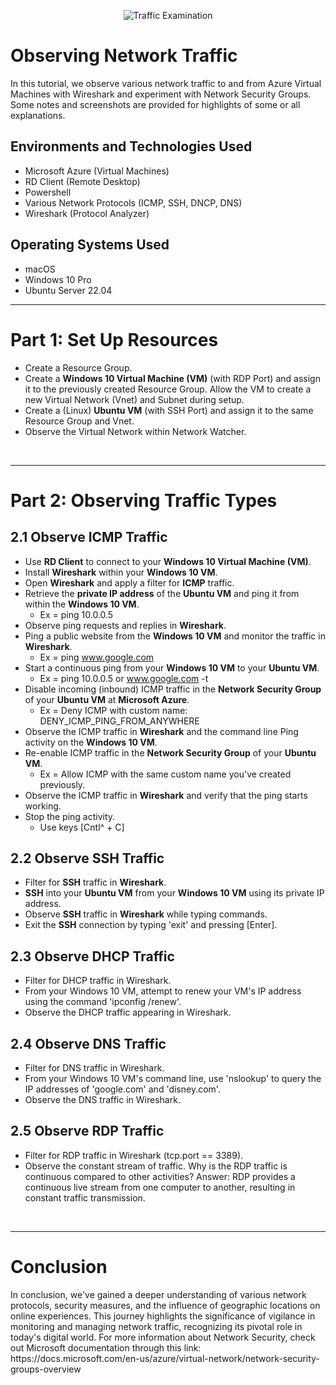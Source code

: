 <p align="center">
<img src="https://i.imgur.com/Ua7udoS.png" alt="Traffic Examination"/>
</p>

<h1>Observing Network Traffic</h1>
In this tutorial, we observe various network traffic to and from Azure Virtual Machines with Wireshark and experiment with Network Security Groups. Some notes and screenshots are provided for highlights of some or all explanations.

<h2>Environments and Technologies Used</h2>

- Microsoft Azure (Virtual Machines)
- RD Client (Remote Desktop)
- Powershell
- Various Network Protocols (ICMP, SSH, DNCP, DNS)
- Wireshark (Protocol Analyzer)

<h2>Operating Systems Used </h2>

- macOS
- Windows 10 Pro
- Ubuntu Server 22.04

-----

<h1>Part 1: Set Up Resources</h1>

- Create a Resource Group.
- Create a **Windows 10 Virtual Machine (VM)** (with RDP Port) and assign it to the previously created Resource Group. Allow the VM to create a new Virtual Network (Vnet) and Subnet during setup.
- Create a (Linux) **Ubuntu VM** (with SSH Port) and assign it to the same Resource Group and Vnet.
- Observe the Virtual Network within Network Watcher.

</br>

-----

<h1>Part 2: Observing Traffic Types</h1>

<h2>2.1 Observe ICMP Traffic</h2>

- Use **RD Client** to connect to your **Windows 10 Virtual Machine (VM)**.
- Install **Wireshark** within your **Windows 10 VM**.
- Open **Wireshark** and apply a filter for **ICMP** traffic.
- Retrieve the **private IP address** of the **Ubuntu VM** and ping it from within the **Windows 10 VM**.
    - Ex = ping 10.0.0.5
- Observe ping requests and replies in **Wireshark**.
- Ping a public website from the **Windows 10 VM** and monitor the traffic in **Wireshark**.
    - Ex = ping www.google.com
- Start a continuous ping from your **Windows 10 VM** to your **Ubuntu VM**.
    - Ex = ping 10.0.0.5 or www.google.com -t
- Disable incoming (inbound) ICMP traffic in the **Network Security Group** of your **Ubuntu VM** at **Microsoft Azure**.
    - Ex = Deny ICMP with custom name: DENY_ICMP_PING_FROM_ANYWHERE
- Observe the ICMP traffic in **Wireshark** and the command line Ping activity on the **Windows 10 VM**.
- Re-enable ICMP traffic in the **Network Security Group** of your **Ubuntu VM**.
    - Ex = Allow ICMP with the same custom name you've created previously.
- Observe the ICMP traffic in **Wireshark** and verify that the ping starts working.
- Stop the ping activity.
    - Use keys [Cntl^ + C]

<h2>2.2 Observe SSH Traffic</h2>

- Filter for **SSH** traffic in **Wireshark**.
- **SSH** into your **Ubuntu VM** from your **Windows 10 VM** using its private IP address.
- Observe **SSH** traffic in **Wireshark** while typing commands.
- Exit the **SSH** connection by typing 'exit' and pressing [Enter].


<h2>2.3 Observe DHCP Traffic</h2>

- Filter for DHCP traffic in Wireshark.
- From your Windows 10 VM, attempt to renew your VM's IP address using the command 'ipconfig /renew'.
- Observe the DHCP traffic appearing in Wireshark.

<h2>2.4 Observe DNS Traffic</h2>

- Filter for DNS traffic in Wireshark.
- From your Windows 10 VM's command line, use 'nslookup' to query the IP addresses of 'google.com' and 'disney.com'.
- Observe the DNS traffic in Wireshark.

<h2>2.5 Observe RDP Traffic</h2>

- Filter for RDP traffic in Wireshark (tcp.port == 3389).
- Observe the constant stream of traffic. Why is the RDP traffic is continuous compared to other activities? Answer: RDP provides a continuous live stream from one computer to another, resulting in constant traffic transmission.

</br>

-----
<h1>Conclusion</h1>
In conclusion, we've gained a deeper understanding of various network protocols, security measures, and the influence of geographic locations on online experiences. This journey highlights the significance of vigilance in monitoring and managing network traffic, recognizing its pivotal role in today's digital world. For more information about Network Security, check out Microsoft documentation through this link: https://docs.microsoft.com/en-us/azure/virtual-network/network-security-groups-overview
